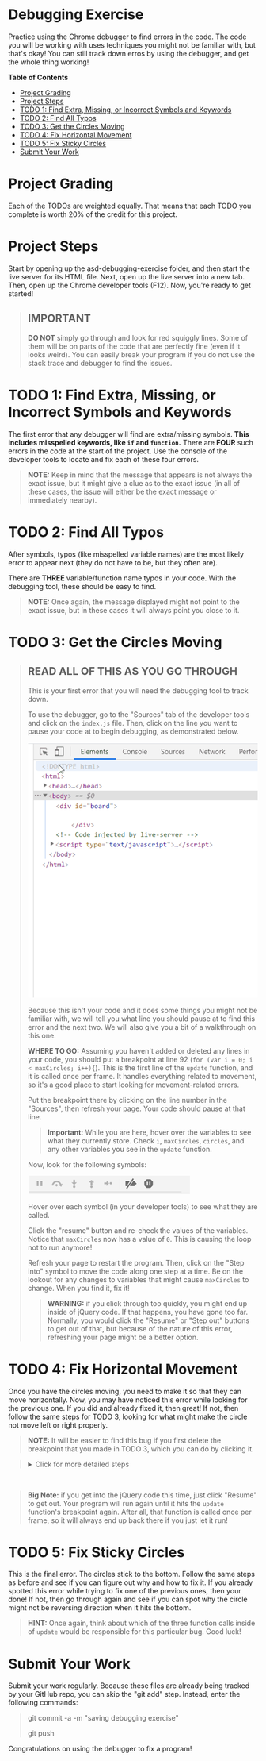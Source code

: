 # Debugging Exercise
Practice using the Chrome debugger to find errors in the code. The code you will be working with uses techniques you might not be familiar with, but that's okay! You can still track down erros by using the debugger, and get the whole thing working!

**Table of Contents**
- [Project Grading](#project-grading)
- [Project Steps](#project-steps)
- [TODO 1: Find Extra, Missing, or Incorrect Symbols and Keywords](#todo-1-find-extra-missing-or-incorrect-symbols-and-keywords)
- [TODO 2: Find All Typos](#todo-2-find-all-typos)
- [TODO 3: Get the Circles Moving](#todo-3-get-the-circles-moving)
- [TODO 4: Fix Horizontal Movement](#todo-4-fix-horizontal-movement)
- [TODO 5: Fix Sticky Circles](#todo-5-fix-sticky-circles)
- [Submit Your Work](#submit-your-work)

# Project Grading
Each of the TODOs are weighted equally. That means that each TODO you complete is worth 20% of the credit for this project.

# Project Steps
Start by opening up the asd-debugging-exercise folder, and then start the live server for its HTML file. Next, open up the live server into a new tab. Then, open up the Chrome developer tools (F12). Now, you're ready to get started!

>## IMPORTANT 
>**DO NOT** simply go through and look for red squiggly lines. Some of them will be on parts of the code that are perfectly fine (even if it looks weird). You can easily break your program if you do not use the stack trace and debugger to find the issues.

# TODO 1: Find Extra, Missing, or Incorrect Symbols and Keywords

The first error that any debugger will find are extra/missing symbols. **This includes misspelled keywords, like `if` and `function`.** There are **FOUR** such errors in the code at the start of the project. Use the console of the developer tools to locate and fix each of these four errors.

>**NOTE:** Keep in mind that the message that appears is not always the exact issue, but it might give a clue as to the exact issue (in all of these cases, the issue will either be the exact message or immediately nearby).

# TODO 2: Find All Typos
After symbols, typos (like misspelled variable names) are the most likely error to appear next (they do not have to be, but they often are).

There are **THREE** variable/function name typos in your code. With the debugging tool, these should be easy to find.

>**NOTE:** Once again, the message displayed might not point to the exact issue, but in these cases it will always point you close to it.

# TODO 3: Get the Circles Moving

>## READ ALL OF THIS AS YOU GO THROUGH
>This is your first error that you will need the debugging tool to track down.
>
>To use the debugger, go to the "Sources" tab of the developer tools and click on the `index.js` file. Then, click on the line you want to pause your code at to begin debugging, as demonstrated below.
>
><img src="img/breakpoint.gif">
>
>Because this isn't your code and it does some things you might not be familiar with, we will tell you what line you should pause at to find this error and the next two. We will also give you a bit of a walkthrough on this one.
>
>**WHERE TO GO:** Assuming you haven't added or deleted any lines in your code, you should put a breakpoint at line 92 (`for (var i = 0; i < maxCircles; i++){`). This is the first line of the `update` function, and it is called once per frame. It handles everything related to movement, so it's a good place to start looking for movement-related errors.
>
>Put the breakpoint there by clicking on the line number in the "Sources", then refresh your page. Your code should pause at that line.
>
>>**Important:** While you are here, hover over the variables to see what they currently store. Check `i`, `maxCircles`, `circles`, and any other variables you see in the `update` function. 
>
>Now, look for the following symbols:
>
><img src="img/panel.png">
>
>Hover over each symbol (in your developer tools) to see what they are called. 
>
>Click the "resume" button and re-check the values of the variables. Notice that `maxCircles` now has a value of `0`. This is causing the loop not to run anymore!
>
>Refresh your page to restart the program. Then, click on the "Step into" symbol to move the code along one step at a time. Be on the lookout for any changes to variables that might cause `maxCircles` to change. When you find it, fix it!
>
>>**WARNING:** if you click through too quickly, you might end up inside of jQuery code. If that happens, you have gone too far. Normally, you would click the "Resume" or "Step out" buttons to get out of that, but because of the nature of this error, refreshing your page might be a better option.

# TODO 4: Fix Horizontal Movement

Once you have the circles moving, you need to make it so that they can move horizontally. Now, you may have noticed this error while looking for the previous one. If you did and already fixed it, then great! If not, then follow the same steps for TODO 3, looking for what might make the circle not move left or right properly.

>**NOTE:** It will be easier to find this bug if you first delete the breakpoint that you made in TODO 3, which you can do by clicking it.

><details>
><summary> Click for more detailed steps </summary>
>1. Find the function call that you think is responsible for left and right movement and put a breakpoint there.
>>**HINT:** look at the three function calls inside of the `update` function. Which of `moveCircle`, `bounceCircle`, and `updateCircleOnScreen` do you think would be responsible for a bug involving left and right movement?
>2. Refresh the page
>3. Click the "Step into" button until you either find the error, or you find code that looks like gibberish (you went too far in that case, so refresh your page and try again with either the same breakpoint or a different one)
></details>
<br>

>**Big Note:** if you get into the jQuery code this time, just click "Resume" to get out. Your program will run again until it hits the `update` function's breakpoint again. After all, that function is called once per frame, so it will always end up back there if you just let it run!

# TODO 5: Fix Sticky Circles

This is the final error. The circles stick to the bottom. Follow the same steps as before and see if you can figure out why and how to fix it. If you already spotted this error while trying to fix one of the previous ones, then your done! If not, then go through again and see if you can spot why the circle might not be reversing direction when it hits the bottom.

>**HINT:** Once again, think about which of the three function calls inside of `update` would be responsible for this particular bug. Good luck!

# Submit Your Work

Submit your work regularly. Because these files are already being tracked by your GitHub repo, you can skip the "git add" step. Instead, enter the following commands:

>git commit -a -m "saving debugging exercise"
>
>git push

Congratulations on using the debugger to fix a program!
